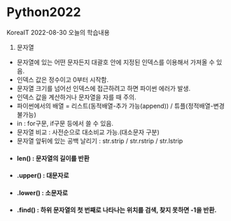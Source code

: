 # Python2022
KoreaIT
2022-08-30 오늘의 학습내용
1. 문자열
- 문자열에 있는 어떤 문자든지 대괄호 안에 지정된 인덱스를 이용해서 가져올 수 있음.
- 인덱스 값은 정수이고 0부터 시작함.
- 문자열 크기를 넘어선 인덱스에 접근하려고 하면 파이썬 에러가 발생.
- 인덱스 값을 계산하거나 문자열을 자를 때 주의.
- 파이썬에서의 배열 = 리스트(동적배열-추가 가능(append)) / 튜플(정적배열-변경 불가능)
- in : for구문, if구문 등에서 쓸 수 있음.
- 문자열 비교 : 사전순으로 대소비교 가능.(대소문자 구분)
- 문자열 앞뒤에 있는 공백 날리기 : str.strip / str.rstrip / str.lstrip
- #### len() : 문자열의 길이를 반환
- #### .upper() : 대문자로
- #### .lower() : 소문자로
- #### .find() : 하위 문자열의 첫 번째로 나타나는 위치를 검색, 찾지 못하면 -1을 반환.
